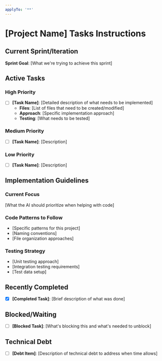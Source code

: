 ```yaml
---
applyTo: '**'
---
```

# [Project Name] Tasks Instructions

## Current Sprint/Iteration
**Sprint Goal**: [What we're trying to achieve this sprint]

## Active Tasks
### High Priority
- [ ] **[Task Name]**: [Detailed description of what needs to be implemented]
  - **Files**: [List of files that need to be created/modified]
  - **Approach**: [Specific implementation approach]
  - **Testing**: [What needs to be tested]

### Medium Priority
- [ ] **[Task Name]**: [Description]

### Low Priority
- [ ] **[Task Name]**: [Description]

## Implementation Guidelines
### Current Focus
[What the AI should prioritize when helping with code]

### Code Patterns to Follow
- [Specific patterns for this project]
- [Naming conventions]
- [File organization approaches]

### Testing Strategy
- [Unit testing approach]
- [Integration testing requirements]
- [Test data setup]

## Recently Completed
- [x] **[Completed Task]**: [Brief description of what was done]

## Blocked/Waiting
- [ ] **[Blocked Task]**: [What's blocking this and what's needed to unblock]

## Technical Debt
- [ ] **[Debt Item]**: [Description of technical debt to address when time allows]